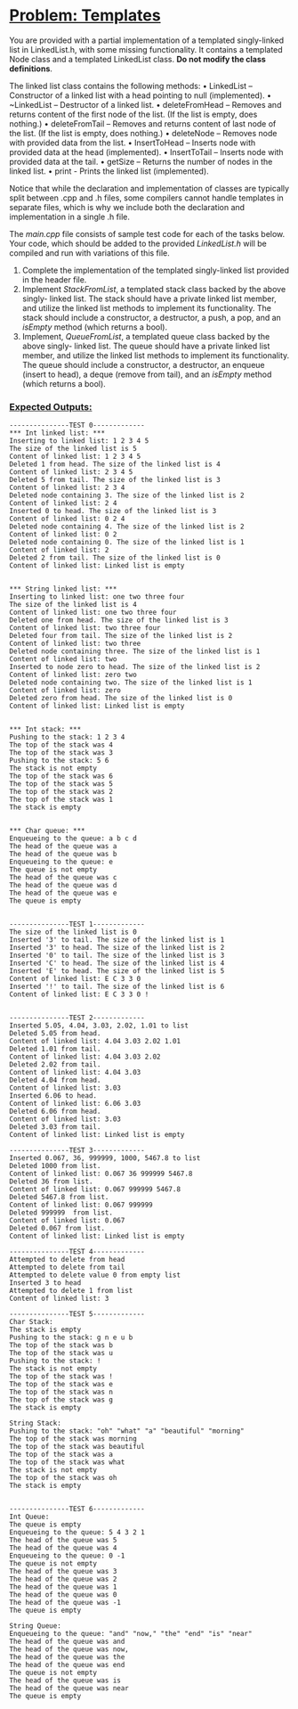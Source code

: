 # <ins>Problem: Templates</ins>

You are provided with a partial implementation of a templated singly-linked list in LinkedList.h, with some missing functionality. It contains a templated Node
class and a templated LinkedList class. **Do not modify the class definitions**.

The linked list class contains the following methods:
• LinkedList – Constructor of a linked list with a head pointing to null (implemented).
• ~LinkedList – Destructor of a linked list.
• deleteFromHead – Removes and returns content of the first node of the list. (If the
list is empty, does nothing.)
• deleteFromTail – Removes and returns content of last node of the list. (If the list
is empty, does nothing.)
• deleteNode – Removes node with provided data from the list.
• InsertToHead – Inserts node with provided data at the head (implemented).
• InsertToTail – Inserts node with provided data at the tail.
• getSize – Returns the number of nodes in the linked list.
• print - Prints the linked list (implemented).

Notice that while the declaration and implementation of classes are typically split between .cpp and .h files, some compilers cannot handle templates in separate
files, which is why we include both the declaration and implementation in a single .h file.

The *main.cpp* file consists of sample test code for each of the tasks below. Your code, which should be added to the provided *LinkedList.h* will be compiled and run
with variations of this file.

1. Complete the implementation of the templated singly-linked list provided in the header file.
2. Implement *StackFromList*, a templated stack class backed by the above singly- linked list. The stack should have a private linked list member, and utilize the
linked list methods to implement its functionality. The stack should include a constructor, a destructor, a push, a pop, and an *isEmpty* method (which returns a
bool).
3. Implement, *QueueFromList*, a templated queue class backed by the above singly- linked list. The queue should have a private linked list member, and utilize the
linked list methods to implement its functionality. The queue should include a constructor, a destructor, an enqueue (insert to head), a deque (remove from tail),
and an *isEmpty* method (which returns a bool).

### <ins>Expected Outputs:</ins>

    ---------------TEST 0-------------
    *** Int linked list: ***
    Inserting to linked list: 1 2 3 4 5
    The size of the linked list is 5
    Content of linked list: 1 2 3 4 5
    Deleted 1 from head. The size of the linked list is 4
    Content of linked list: 2 3 4 5
    Deleted 5 from tail. The size of the linked list is 3
    Content of linked list: 2 3 4
    Deleted node containing 3. The size of the linked list is 2
    Content of linked list: 2 4
    Inserted 0 to head. The size of the linked list is 3
    Content of linked list: 0 2 4
    Deleted node containing 4. The size of the linked list is 2
    Content of linked list: 0 2
    Deleted node containing 0. The size of the linked list is 1
    Content of linked list: 2 
    Deleted 2 from tail. The size of the linked list is 0
    Content of linked list: Linked list is empty


    *** String linked list: ***
    Inserting to linked list: one two three four
    The size of the linked list is 4
    Content of linked list: one two three four
    Deleted one from head. The size of the linked list is 3
    Content of linked list: two three four
    Deleted four from tail. The size of the linked list is 2
    Content of linked list: two three
    Deleted node containing three. The size of the linked list is 1
    Content of linked list: two 
    Inserted to node zero to head. The size of the linked list is 2
    Content of linked list: zero two
    Deleted node containing two. The size of the linked list is 1
    Content of linked list: zero 
    Deleted zero from head. The size of the linked list is 0
    Content of linked list: Linked list is empty


    *** Int stack: ***
    Pushing to the stack: 1 2 3 4
    The top of the stack was 4
    The top of the stack was 3
    Pushing to the stack: 5 6
    The stack is not empty
    The top of the stack was 6
    The top of the stack was 5
    The top of the stack was 2
    The top of the stack was 1
    The stack is empty


    *** Char queue: ***
    Enqueueing to the queue: a b c d
    The head of the queue was a
    The head of the queue was b
    Enqueueing to the queue: e
    The queue is not empty
    The head of the queue was c
    The head of the queue was d
    The head of the queue was e
    The queue is empty


    ---------------TEST 1-------------
    The size of the linked list is 0
    Inserted '3' to tail. The size of the linked list is 1
    Inserted '3' to head. The size of the linked list is 2
    Inserted '0' to tail. The size of the linked list is 3
    Inserted 'C' to head. The size of the linked list is 4
    Inserted 'E' to head. The size of the linked list is 5
    Content of linked list: E C 3 3 0
    Inserted '!' to tail. The size of the linked list is 6
    Content of linked list: E C 3 3 0 !


    ---------------TEST 2-------------
    Inserted 5.05, 4.04, 3.03, 2.02, 1.01 to list 
    Deleted 5.05 from head.
    Content of linked list: 4.04 3.03 2.02 1.01
    Deleted 1.01 from tail.
    Content of linked list: 4.04 3.03 2.02
    Deleted 2.02 from tail.
    Content of linked list: 4.04 3.03
    Deleted 4.04 from head.
    Content of linked list: 3.03 
    Inserted 6.06 to head.
    Content of linked list: 6.06 3.03
    Deleted 6.06 from head.
    Content of linked list: 3.03 
    Deleted 3.03 from tail.
    Content of linked list: Linked list is empty

    ---------------TEST 3-------------
    Inserted 0.067, 36, 999999, 1000, 5467.8 to list
    Deleted 1000 from list.
    Content of linked list: 0.067 36 999999 5467.8
    Deleted 36 from list.
    Content of linked list: 0.067 999999 5467.8
    Deleted 5467.8 from list.
    Content of linked list: 0.067 999999
    Deleted 999999  from list.
    Content of linked list: 0.067 
    Deleted 0.067 from list.
    Content of linked list: Linked list is empty

    ---------------TEST 4-------------
    Attempted to delete from head
    Attempted to delete from tail
    Attempted to delete value 0 from empty list 
    Inserted 3 to head
    Attempted to delete 1 from list
    Content of linked list: 3 

    ---------------TEST 5-------------
    Char Stack:
    The stack is empty
    Pushing to the stack: g n e u b
    The top of the stack was b
    The top of the stack was u
    Pushing to the stack: ! 
    The stack is not empty
    The top of the stack was !
    The top of the stack was e
    The top of the stack was n
    The top of the stack was g
    The stack is empty

    String Stack: 
    Pushing to the stack: "oh" "what" "a" "beautiful" "morning" 
    The top of the stack was morning
    The top of the stack was beautiful
    The top of the stack was a
    The top of the stack was what
    The stack is not empty
    The top of the stack was oh
    The stack is empty


    ---------------TEST 6-------------
    Int Queue:
    The queue is empty
    Enqueueing to the queue: 5 4 3 2 1
    The head of the queue was 5
    The head of the queue was 4
    Enqueueing to the queue: 0 -1 
    The queue is not empty
    The head of the queue was 3
    The head of the queue was 2
    The head of the queue was 1
    The head of the queue was 0
    The head of the queue was -1
    The queue is empty

    String Queue: 
    Enqueueing to the queue: "and" "now," "the" "end" "is" "near" 
    The head of the queue was and
    The head of the queue was now,
    The head of the queue was the
    The head of the queue was end
    The queue is not empty
    The head of the queue was is
    The head of the queue was near
    The queue is empty
